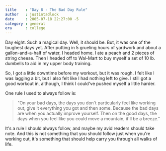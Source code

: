 ```yaml
---
title    : "Day 8 - The Bad Day Rule"
author   : justintadlock
date     : 2005-07-18 22:27:00 -5
category : general
era      : college
---
```


Day eight.  Such a magical day.  Well, it should be.  But, it was one of the toughest days yet.  After putting in 5 grueling hours of yardwork and about a gallon-and-a-half of water, I headed home.  I ate a peach and 2 pieces of string cheese.  Then I headed off to Wal-Mart to buy myself a set of 10 lb. dumbells to aid in my upper body training.

So, I got a little downtime before my workout, but it was rough.  I felt like I was lagging a bit, but I also felt like I had nothing left to give.  I still got a good workout in, although, I think I could've pushed myself a little harder.

One rule I used to always follow is:

<blockquote class="quote">
"On your bad days, the days you don't particularly feel like working out, give it everything you got and then some.  Because the bad days are when you actually improve yourself.  Then on the good days, the days when you feel like you could move a mountain, it'll be a breeze."
</blockquote>

It's a rule I should always follow, and maybe my avid readers should take note.  And this is not something that you should follow just when you're working out, it's something that should help carry you through all walks of life.

